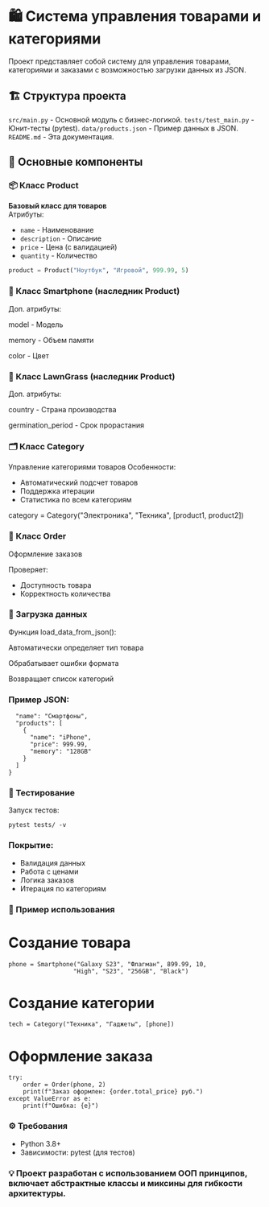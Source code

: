 # 🛍️ Система управления товарами и категориями

Проект представляет собой систему для управления товарами, категориями и заказами с возможностью загрузки данных из JSON.

## 🏗️ Структура проекта
`src/main.py` - Основной модуль с бизнес-логикой.
`tests/test_main.py` - Юнит-тесты (pytest).
`data/products.json` - Пример данных в JSON.
`README.md` - Эта документация.


## 🧩 Основные компоненты

### 📦 Класс Product
**Базовый класс для товаров**  
Атрибуты:
- `name` - Наименование
- `description` - Описание
- `price` - Цена (с валидацией)
- `quantity` - Количество

```python
product = Product("Ноутбук", "Игровой", 999.99, 5)
```

### 📱 Класс Smartphone (наследник Product)
Доп. атрибуты:

model - Модель

memory - Объем памяти

color - Цвет

### 🌿 Класс LawnGrass (наследник Product)
Доп. атрибуты:

country - Страна производства

germination_period - Срок прорастания

### 🗂️ Класс Category
Управление категориями товаров
Особенности:
- Автоматический подсчет товаров
- Поддержка итерации
- Статистика по всем категориям

category = Category("Электроника", "Техника", [product1, product2])

### 🛒 Класс Order
Оформление заказов

Проверяет:
- Доступность товара
- Корректность количества

### 🔄 Загрузка данных
Функция load_data_from_json():

Автоматически определяет тип товара

Обрабатывает ошибки формата

Возвращает список категорий

### Пример JSON:

```{
  "name": "Смартфоны",
  "products": [
    {
      "name": "iPhone",
      "price": 999.99,
      "memory": "128GB"
    }
  ]
}
```

### 🧪 Тестирование
Запуск тестов:
```
pytest tests/ -v
```

### Покрытие:
- Валидация данных
- Работа с ценами
- Логика заказов
- Итерация по категориям

### 🚀 Пример использования
# Создание товара
```
phone = Smartphone("Galaxy S23", "Флагман", 899.99, 10, 
                  "High", "S23", "256GB", "Black")
```

# Создание категории
```
tech = Category("Техника", "Гаджеты", [phone])
```

# Оформление заказа
```
try:
    order = Order(phone, 2)
    print(f"Заказ оформлен: {order.total_price} руб.")
except ValueError as e:
    print(f"Ошибка: {e}")
```

### ⚙️ Требования
- Python 3.8+
- Зависимости: pytest (для тестов)

### 💡 Проект разработан с использованием ООП принципов, включает абстрактные классы и миксины для гибкости архитектуры.
